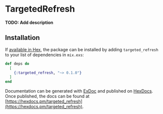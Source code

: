 # TargetedRefresh

**TODO: Add description**

## Installation

If [available in Hex](https://hex.pm/docs/publish), the package can be installed
by adding `targeted_refresh` to your list of dependencies in `mix.exs`:

```elixir
def deps do
  [
    {:targeted_refresh, "~> 0.1.0"}
  ]
end
```

Documentation can be generated with [ExDoc](https://github.com/elixir-lang/ex_doc)
and published on [HexDocs](https://hexdocs.pm). Once published, the docs can
be found at [https://hexdocs.pm/targeted_refresh](https://hexdocs.pm/targeted_refresh).

